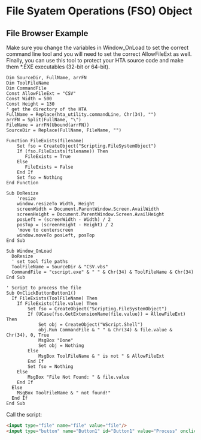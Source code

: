 # File Syatem Operations (FSO) Object

## File Browser Example  
Make sure you change the variables in Window_OnLoad to set the correct command line tool and you will need to set the correct AllowFileExt as well.  
Finally, you can use this tool to protect your HTA source code and make them *.EXE executables (32-bit or 64-bit).  
```vbscript
Dim SourceDir, FullName, arrFN
Dim ToolFileName
Dim CommandFile
Const AllowFileExt = "CSV"
Const Width = 500
Const Height = 130
' get the directory of the HTA
FullName = Replace(hta_utility.commandLine, Chr(34), "")  
arrFN = Split(FullName, "\")  
FileName = arrFN(Ubound(arrFN))  
SourceDir = Replace(FullName, FileName, "")  
 
Function FileExists(filename)
    Set fso = CreateObject("Scripting.FileSystemObject")    
    If (fso.FileExists(filename)) Then
       FileExists = True
    Else
       FileExists = False
    End If
    Set fso = Nothing
End Function
 
Sub DoResize
    'resize   
    window.resizeTo Width, Height
    screenWidth = Document.ParentWindow.Screen.AvailWidth
    screenHeight = Document.ParentWindow.Screen.AvailHeight
    posLeft = (screenWidth - Width) / 2
    posTop = (screenHeight - Height) / 2     
    'move to centerscreen
    window.moveTo posLeft, posTop
End Sub
  
Sub Window_OnLoad
  DoResize
  ' set tool file paths
  ToolFileName = SourceDir & "CSV.vbs"
  CommandFile = "cscript.exe" & " " & Chr(34) & ToolFileName & Chr(34)
End Sub
 
' Script to process the file
Sub OnClickButtonButton1()
  If FileExists(ToolFileName) Then
    If FileExists(file.value) Then
        Set fso = CreateObject("Scripting.FileSystemObject")    
        If (UCase(fso.GetExtensionName(file.value)) = AllowFileExt) Then
            Set obj = CreateObject("WScript.Shell")
            obj.Run CommandFile & " " & Chr(34) & file.value & Chr(34), 0, True
            MsgBox "Done"
            Set obj = Nothing
        Else
            MsgBox ToolFileName & " is not " & AllowFileExt
        End If          
        Set fso = Nothing
    Else
        MsgBox "File Not Found: " & file.value
    End If
  Else
    MsgBox ToolFileName & " not found!"
  End If
End Sub
```

Call the script:
```html
<input type="file" name="file" value="file"/>
<input type="button" name="Button1" id="Button1" value="Process" onclick="OnClickButtonButton1">
```

